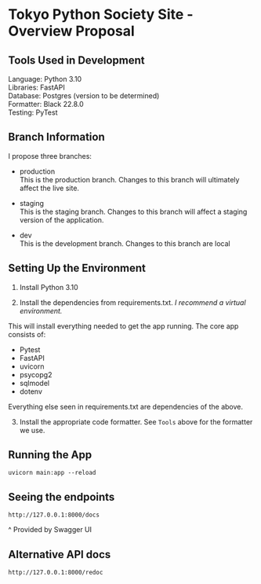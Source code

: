 # Tokyo Python Society Site - Overview Proposal

## Tools Used in Development
Language: Python 3.10  
Libraries: FastAPI  
Database: Postgres (version to be determined)  
Formatter: Black 22.8.0  
Testing: PyTest  

## Branch Information

I propose three branches:

- production  
This is the production branch. Changes to this branch will ultimately affect the live site.

- staging  
This is the staging branch. Changes to this branch will affect a staging version of the application.

- dev  
This is the development branch. Changes to this branch are local

## Setting Up the Environment

1. Install Python 3.10

2. Install the dependencies from requirements.txt. *I recommend a virtual environment.*

This will install everything needed to get the app running. The core app consists of:
- Pytest
- FastAPI
- uvicorn
- psycopg2
- sqlmodel
- dotenv

Everything else seen in requirements.txt are dependencies of the above.

3. Install the appropriate code formatter. See `Tools` above for the formatter we use. 

## Running the App

`uvicorn main:app --reload`

## Seeing the endpoints

`http://127.0.0.1:8000/docs`

^ Provided by Swagger UI

## Alternative API docs

`http://127.0.0.1:8000/redoc`